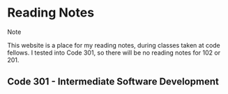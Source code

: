 # Reading Notes

> [!NOTE]
> This website is a place for my reading notes, during classes taken at code fellows. I tested into Code 301, so there will be no reading notes for 102 or 201.

## Code 301 - Intermediate Software Development
